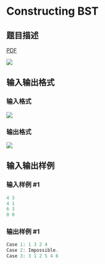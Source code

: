 # Constructing BST

## 题目描述

[problemUrl]: https://uva.onlinejudge.org/index.php?option=com_onlinejudge&Itemid=8&category=20&page=show_problem&problem=1762

[PDF](https://uva.onlinejudge.org/external/108/p10821.pdf)

![](https://cdn.luogu.com.cn/upload/vjudge_pic/UVA10821/0bcc8eeaf6511a41f8cb56916cb757552dd5155b.png)

## 输入输出格式

### 输入格式

![](https://cdn.luogu.com.cn/upload/vjudge_pic/UVA10821/406b097b025408910ee6ce00517c80abc4bb7095.png)

### 输出格式

![](https://cdn.luogu.com.cn/upload/vjudge_pic/UVA10821/58c73dbe0971896e5e9b5fdb9a24d360a12b8c44.png)

## 输入输出样例

### 输入样例 #1

```cpp
4 3
4 1
6 3
0 0
```


### 输出样例 #1

```cpp
Case 1: 1 3 2 4
Case 2: Impossible.
Case 3: 3 1 2 5 4 6
```



